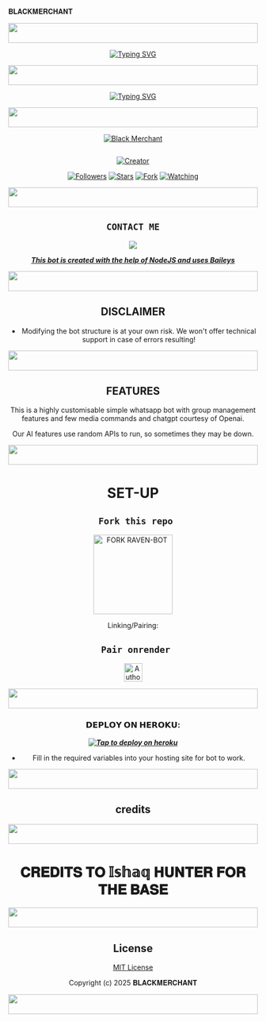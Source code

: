 𝐁𝐋𝐀𝐂𝐊𝐌𝐄𝐑𝐂𝐇𝐀𝐍𝐓
<!-- Glowing Footer -->
<p align="center">
  <img src="https://i.imgur.com/dBaSKWF.gif" height="40" width="100%">
</p>
<div align="center">
<a href="https://git.io/typing-svg"><img src="https://readme-typing-svg.demolab.com?font=Black+Ops+One&size=50&pause=1000&color=1BAFBAFF&center=true&width=910&height=100&lines=HI+THIS+IS+BLACKMERCHANT-MD;A+MULTI+DEVICE+WHATSAPP+BOT;SCRIPTED+BY+ISHAQ+IBRAHIM;STAR+AND+FORK+OUR+REPO" alt="Typing SVG" /></a>
  </p>

<!-- Glowing Footer -->
<p align="center">
  <img src="https://i.imgur.com/dBaSKWF.gif" height="40" width="100%">
</p>

  [![Typing SVG](https://readme-typing-svg.herokuapp.com?font=Rockstar-ExtraBold&size=30&pause=1000&color=ff00bd&center=true&vCenter=true&width=815&height=60&lines=▭+▬+▭+▬+▭+▬+▭+▬+▭+▬+▭)](https://git.io/typing-svg)

<!-- Glowing Footer -->
<p align="center">
  <img src="https://i.imgur.com/dBaSKWF.gif" height="40" width="100%">
</p>
  
<p align="center">
  
[![Black Merchant](https://github.com/Blackie254.png?lenght=50width=50)](https://github.com/Blackie254)
</p>
<p align="center">
  <a href="#"><img src="http://readme-typing-svg.herokuapp.com?color=d1fa02&center=true&vCenter=true&multiline=false&lines=𝐁𝐋𝐀𝐂𝐊 𝐌𝐃" alt="">
</p>
<p align="center">
<a href="#"><img title="Creator" src="https://img.shields.io/badge/Creator- 𝐁𝐋𝐀𝐂𝐊𝐌𝐄𝐑𝐂𝐇𝐀𝐍𝐓-blue.svg?style=for-the-badge&logo=github"></a>
</p>
<p align="center">
<a href="https://github.com/Toxicant1?tab=followers"><img title="Followers" src="https://img.shields.io/github/followers/Toxicant1label=Followers&style=social"></a>
<a href="https://github.com/Blackie254/black-super-bot/stargazers/"><img title="Stars" src="https://img.shields.io/github/stars/Blackie254/black-super-bot?&style=social"></a>
<a href="https://github.com/Blackie254/black-super-bot/network/members"><img title="Fork" src="https://img.shields.io/github/forks/Blackie254/black-super-bot?style=social"></a>
<a href="https://github.com/Blackie254/black-super-bot/watchers"><img title="Watching" src="https://img.shields.io/github/watchers/Blackie254/black-super-bot?label=Watching&style=social"></a>
</p>
 
<!-- Glowing Footer -->
<p align="center">
  <img src="https://i.imgur.com/dBaSKWF.gif" height="40" width="100%">
</p>

## ```CONTACT ME```

<p align="center">

<a href="https://api.whatsapp.com/send?phone=254741819582&text=Hello+black"><img src="https://img.shields.io/badge/Contact 𝐁𝐋𝐀𝐂𝐊𝐌𝐄𝐑𝐂𝐇𝐀𝐍𝐓 -25D366?style=for-the-badge&logo=whatsapp&logoColor=white" />


***This bot is created with the help of NodeJS and uses [Baileys](https://github.com/whiskeysockets/Baileys)***

<!-- Glowing Footer -->
<p align="center">
  <img src="https://i.imgur.com/dBaSKWF.gif" height="40" width="100%">
</p>

## DISCLAIMER
- Modifying the bot structure is at your own risk. We won't offer technical support in case of errors resulting!

<!-- Glowing Footer -->
<p align="center">
  <img src="https://i.imgur.com/dBaSKWF.gif" height="40" width="100%">
</p>

## FEATURES
This is a highly customisable simple whatsapp bot with group management features and few media commands and chatgpt courtesy of Openai.

Our AI features use random APIs to run, so sometimes they may be down.

<!-- Glowing Footer -->
<p align="center">
  <img src="https://i.imgur.com/dBaSKWF.gif" height="40" width="100%">
</p>

# SET-UP

## ` Fork this repo`
<p align="centre">
<a href="https://github.com/Blackie254/black-super-bot/fork"><img src="https://img.shields.io/badge/Fork%20Create-purple?style=for-the-badge&logo=github" alt="FORK RAVEN-BOT" width="160"></a>
<p/>
  
Linking/Pairing:
## ` Pair onrender`
<p align="centre">
<a href="https://blacks-pair.onrender.com"><img height= "37" title="Author" src="https://img.shields.io/badge/Session-green?style=for-the-badge&logo=render"></a>
<p/>
            
<!-- Glowing Footer -->
<p align="center">
  <img src="https://i.imgur.com/dBaSKWF.gif" height="40" width="100%">
</p>

###  𝗗𝗘𝗣𝗟𝗢𝗬 𝗢𝗡 𝗛𝗘𝗥𝗢𝗞𝗨:


 
 ***[![Tap to deploy on heroku](https://www.herokucdn.com/deploy/button.svg)](https://blacks-progressive-platform.vercel.app/)***
 

    

- Fill in the required variables into your hosting site for bot to work.
 </h2>

<!-- Glowing Footer -->
<p align="center">
  <img src="https://i.imgur.com/dBaSKWF.gif" height="40" width="100%">
</p>

  ## credits    
<!-- Glowing Footer -->
<p align="center">
  <img src="https://i.imgur.com/dBaSKWF.gif" height="40" width="100%">
</p> 
  <h1 align="center">𝐂𝐑𝐄𝐃𝐈𝐓𝐒 𝐓𝐎 𝕀𝕤𝕙𝕒𝕢 𝐇𝐔𝐍𝐓𝐄𝐑 𝐅𝐎𝐑 𝐓𝐇𝐄 𝐁𝐀𝐒𝐄</h1>
  </a>
  <!-- Glowing Footer -->
<p align="center">
  <img src="https://i.imgur.com/dBaSKWF.gif" height="40" width="100%">
</p>




## License

[MIT License]((https://github.com/TOXICANT1/BLACKMERCHANT)/license)

Copyright (c) 2025 𝐁𝐋𝐀𝐂𝐊𝐌𝐄𝐑𝐂𝐇𝐀𝐍𝐓  

<!-- Glowing Footer -->
<p align="center">
  <img src="https://i.imgur.com/dBaSKWF.gif" height="40" width="100%">
</p>

